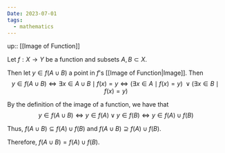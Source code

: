 ```yaml
---
Date: 2023-07-01
tags:
  - mathematics
---
```

up:: [[Image of Function]]

Let $f: X \to Y$ be a function and subsets $A, B \subset X$.

Then let $y \in f(A \cup B)$ a point in $f$'s [[Image of Function|Image]]. Then
$$
y \in f(A \cup B) \iff \exists x \in A \cup B\mid f(x) = y \iff (\exists x \in A\mid f(x) = y) \; \lor (\exists x \in B\mid f(x) = y)
$$

By the definition of the image of a function, we have that 
$$
y \in f(A \cup B) \iff y \in f(A) \lor y\in f(B) \iff y \in f(A) \cup f(B)
$$

Thus, $f(A \cup B) \subseteq f(A) \cup f(B)$ and $f(A \cup B) \supseteq f(A) \cup f(B)$. 

Therefore, $f(A \cup B) = f(A) \cup f(B)$.
